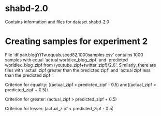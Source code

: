 # shabd-2.0
Contains information and files for dataset shabd-2.0


# Creating samples for experiment 2
File 'df.pair.blogYtTw.equals.seed82.1000samples.csv' contains 1000 samples with equal 'actual worldlex_blog_zipf' and 'predicted worldlex_blog_zipf from (youtube_zipf+twitter_zipf)/2.0'. Similarly, there are files with 'actual zipf greater than the predicted zipf' and 'actual zipf less than the predicted zipf '.

Criterion for equality: ((actual_zipf > predicted_zipf - 0.5) and((actual_zipf < predicted_zipf + 0.5))

Criterion for greater: (actual_zipf > predicted_zipf + 0.5)

Criterion for lesser: (actual_zipf < predicted_zipf - 0.5)
